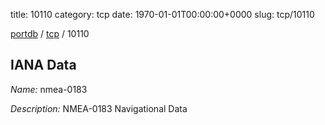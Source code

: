 title: 10110
category: tcp
date: 1970-01-01T00:00:00+0000
slug: tcp/10110

[portdb](/) / [tcp](/category/tcp.html) / 10110


## IANA Data

_Name:_ nmea-0183

_Description:_ NMEA-0183 Navigational Data

